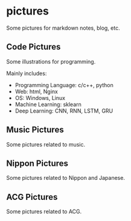 # pictures
Some pictures for markdown notes, blog, etc.



## Code Pictures

Some illustrations for programming.

Mainly includes:

- Programming Language: c/c++, python
- Web: html, Nginx
- OS: Windows, Linux
- Machine Learning: sklearn
- Deep Learning: CNN, RNN, LSTM, GRU



## Music Pictures

Some pictures related to music.





## Nippon Pictures

Some pictures related to Nippon and Japanese.



## ACG Pictures

Some pictures related to ACG.